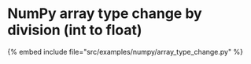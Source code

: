 # NumPy array type change by division (int to float)

{% embed include file="src/examples/numpy/array_type_change.py" %}

